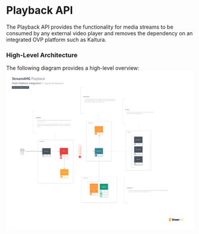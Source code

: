 # Playback API

The Playback API provides the functionality for media streams to be consumed by any external video player and removes the dependency on an integrated OVP platform such as Kaltura.

### High-Level Architecture

The following diagram provides a high-level overview:
![Playback.png](../../assets/images/Playback-prod.png)
